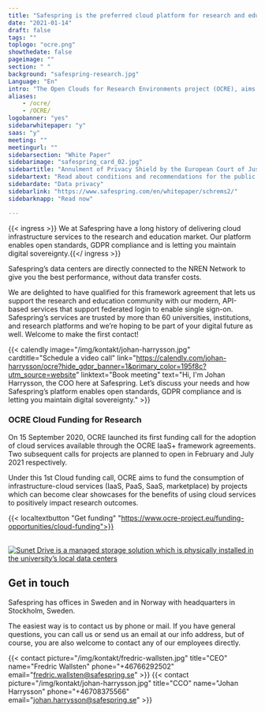 ```yaml
---
title: "Safespring is the preferred cloud platform for research and education"
date: "2021-01-14"
draft: false
tags: ""
toplogo: "ocre.png"
showthedate: false
pageimage: ""
section: " "
background: "safespring-research.jpg"
Language: "En"
intro: "The Open Clouds for Research Environments project (OCRE), aims to accelerate cloud adoption in the European research community."
aliases:
    - /ocre/
    - /OCRE/
logobanner: "yes"
sidebarwhitepaper: "y"
saas: "y"
meeting: ""
meetingurl: ""
sidebarsection: "White Paper"
sidebarimage: "safespring_card_02.jpg"
sidebartitle: "Annulment of Privacy Shield by the European Court of Justice"
sidebartext: "Read about conditions and recommendations for the public sector and its suppliers"
sidebardate: "Data privacy"
sidebarlink: "https://www.safespring.com/en/whitepaper/schrems2/"
sidebarknapp: "Read now"

---
```



{{< ingress >}}
We at Safespring have a long history of delivering cloud infrastructure services to the research and education market. Our platform enables open standards, GDPR compliance and is letting you maintain digital sovereignty.{{</ ingress >}}

Safespring’s data centers are directly connected to the NREN Network to give you the best performance, without data transfer costs.

We are delighted to have qualified for this framework agreement that lets us support the research and education community with our modern, API-based services that support federated login to enable single sign-on. Safespring’s services are trusted by more than 60 universities, institutions, and research platforms and we’re hoping to be part of your digital future as well. Welcome to make the first contact!

{{< calendly image="/img/kontakt/johan-harrysson.jpg" cardtitle="Schedule a video call" link="https://calendly.com/johan-harrysson/ocre?hide_gdpr_banner=1&primary_color=195f8c?utm_source=website" linktext="Book meeting" text="Hi, I'm Johan Harrysson, the COO here at Safespring. Let’s discuss your needs and how Safespring’s platform enables open standards, GDPR compliance and is letting you maintain digital sovereignty." >}}

### OCRE Cloud Funding for Research

On 15 September 2020, OCRE launched its first funding call for the adoption of cloud services available through the OCRE IaaS+ framework agreements. Two subsequent calls for projects are planned to open in February and July 2021 respectively.

Under this 1st Cloud funding call, OCRE aims to fund the consumption of infrastructure-cloud services (IaaS, PaaS, SaaS, marketplace) by projects which can become clear showcases for the benefits of using cloud services to positively impact research outcomes.

{{< localtextbutton "Get funding" "https://www.ocre-project.eu/funding-opportunities/cloud-funding">}}

<br>
<a href="/dokument/sunet/sunet-drive/"><img alt="Sunet Drive is a managed storage solution which is physically installed in the university’s local data centers" src="/img//blogg/socialmedia/safespring_social_42.gif"></a>
<br>

## Get in touch
Safespring has offices in Sweden and in Norway with headquarters in Stockholm, Sweden.

The easiest way is to contact us by phone or mail. If you have general questions, you can call us or send us an email at our info address, but of course, you are also welcome to contact any of our employees directly.

{{< contact picture="/img/kontakt/fredric-wallsten.jpg" title="CEO" name="Fredric Wallsten" phone="+46766292502" email="fredric.wallsten@safespring.se" >}}
{{< contact picture="/img/kontakt/johan-harrysson.jpg" title="CCO" name="Johan Harrysson" phone="+46708375566‬" email="johan.harrysson@safespring.se" >}}
